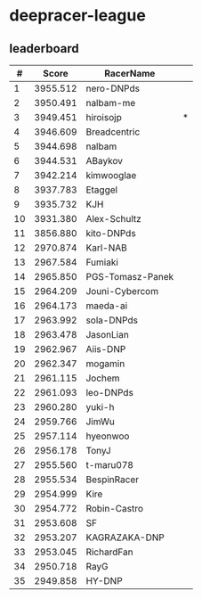 # deepracer-league

## leaderboard

<!-- leaderboard -->
| # | Score | RacerName |   |
| - | ----- | --------- | - |
| 1 | 3955.512 | nero-DNPds | |
| 2 | 3950.491 | nalbam-me | |
| 3 | 3949.451 | hiroisojp | * |
| 4 | 3946.609 | Breadcentric | |
| 5 | 3944.698 | nalbam | |
| 6 | 3944.531 | ABaykov | |
| 7 | 3942.214 | kimwooglae | |
| 8 | 3937.783 | Etaggel | |
| 9 | 3935.732 | KJH | |
| 10 | 3931.380 | Alex-Schultz | |
| 11 | 3856.880 | kito-DNPds | |
| 12 | 2970.874 | Karl-NAB | |
| 13 | 2967.584 | Fumiaki | |
| 14 | 2965.850 | PGS-Tomasz-Panek | |
| 15 | 2964.209 | Jouni-Cybercom | |
| 16 | 2964.173 | maeda-ai | |
| 17 | 2963.992 | sola-DNPds | |
| 18 | 2963.478 | JasonLian | |
| 19 | 2962.967 | Aiis-DNP | |
| 20 | 2962.347 | mogamin | |
| 21 | 2961.115 | Jochem | |
| 22 | 2961.093 | leo-DNPds | |
| 23 | 2960.280 | yuki-h | |
| 24 | 2959.766 | JimWu | |
| 25 | 2957.114 | hyeonwoo | |
| 26 | 2956.178 | TonyJ | |
| 27 | 2955.560 | t-maru078 | |
| 28 | 2955.534 | BespinRacer | |
| 29 | 2954.999 | Kire | |
| 30 | 2954.772 | Robin-Castro | |
| 31 | 2953.608 | SF | |
| 32 | 2953.207 | KAGRAZAKA-DNP | |
| 33 | 2953.045 | RichardFan | |
| 34 | 2950.718 | RayG | |
| 35 | 2949.858 | HY-DNP | |
